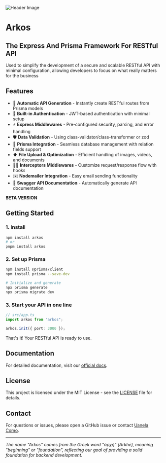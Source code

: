 ![Header Image](https://www.arkosjs.com/img/arkos-readme-header.webp)

# Arkos

## The Express And Prisma Framework For RESTful API

Used to simplify the development of a secure and scalable RESTful API with minimal configuration, allowing developers to focus on what really matters for the business

## Features

- 🚀 **Automatic API Generation** - Instantly create RESTful routes from Prisma models
- 🔐 **Built-in Authentication** - JWT-based authentication with minimal setup
- ⚡ **Express Middlewares** - Pre-configured security, parsing, and error handling
- 🛡️ **Data Validation** - Using class-validator/class-transformer or zod
- 💠 **Prisma Integration** - Seamless database management with relation fields support
- ⬆️ **File Upload & Optimization** - Efficient handling of images, videos, and documents
- 👨‍💻 **Interceptors Middlewares** - Customize request/response flow with hooks
- ✉️ **Nodemailer Integration** - Easy email sending functionality
- 📝 **Swagger API Documentation** - Automatically generate API documentation

**BETA VERSION**

## Getting Started

### 1. Install

```bash
npm install arkos
# or
pnpm install arkos
```

### 2. Set up Prisma

```bash
npm install @prisma/client
npm install prisma --save-dev

# Initialize and generate
npx prisma generate
npx prisma migrate dev
```

### 3. Start your API in one line

```ts
// src/app.ts
import arkos from "arkos";

arkos.init({ port: 3000 });
```

That's it! Your RESTful API is ready to use.

## Documentation

For detailed documentation, visit our [official docs](https://arkosjs.com/docs/intro).

## License

This project is licensed under the MIT License - see the [LICENSE](LICENSE) file for details.

## Contact

For questions or issues, please open a GitHub issue or contact [Uanela Como](mailto:uanelaluiswayne@gmail.com).

---

_The name "Arkos" comes from the Greek word "ἀρχή" (Arkhē), meaning "beginning" or "foundation", reflecting our goal of providing a solid foundation for backend development._
